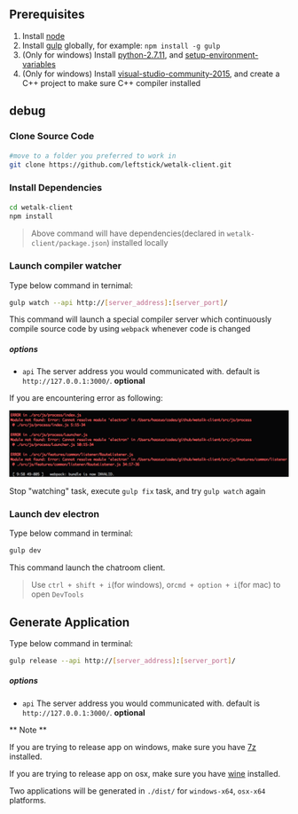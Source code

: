 ## Prerequisites ##

1. Install [node](https://nodejs.org/)
2. Install [gulp](https://github.com/gulpjs/gulp) globally, for example: `npm install -g gulp`
3. (Only for windows) Install [python-2.7.11](https://www.python.org/downloads/release/python-2711/), and [setup-environment-variables](https://docs.python.org/2/using/windows.html#excursus-setting-environment-variables)
4. (Only for windows) Install [visual-studio-community-2015](https://www.visualstudio.com/en-us/visual-studio-homepage-vs.aspx), and create a C++ project to make sure C++ compiler installed

## debug ##

### Clone Source Code ###

```bash
#move to a folder you preferred to work in
git clone https://github.com/leftstick/wetalk-client.git
```

### Install Dependencies ###

```bash
cd wetalk-client
npm install
```

>Above command will have dependencies(declared in `wetalk-client/package.json`) installed locally

### Launch compiler watcher ###

Type below command in ternimal:

```bash
gulp watch --api http://[server_address]:[server_port]/
```

This command will launch a special compiler server which continuously compile source code by using `webpack` whenever code is changed

##### options #####

- `api` The server address you would communicated with. default is `http://127.0.0.1:3000/`. **optional**

If you are encountering error as following:

![](./imgs/builderror.png)

Stop "watching" task, execute `gulp fix` task, and try `gulp watch` again

### Launch dev electron ###

Type below command in terminal:

```bash
gulp dev
```

This command launch the chatroom client.

> Use `ctrl + shift + i`(for windows), or`cmd + option + i`(for mac) to open `DevTools`

## Generate Application ##

Type below command in terminal:

```bash
gulp release --api http://[server_address]:[server_port]/
```

##### options #####

- `api` The server address you would communicated with. default is `http://127.0.0.1:3000/`. **optional**

** Note **

If you are trying to release app on windows, make sure you have [7z](http://www.7-zip.org/) installed.

If you are trying to release app on osx, make sure you have [wine](https://www.winehq.org/) installed.

Two applications will be generated in `./dist/` for `windows-x64`, `osx-x64` platforms.
